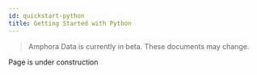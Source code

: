 ```yaml
---
id: quickstart-python
title: Getting Started with Python
---
```


> Amphora Data is currently in beta. These documents may change.

Page is under construction
